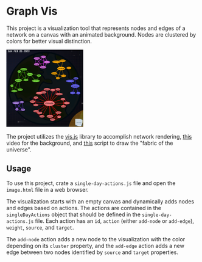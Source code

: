 # Graph Vis

This project is a visualization tool that represents nodes and edges of a network on a canvas with an animated
background. Nodes are clustered by colors for better visual distinction.

<img src="screenshot.png" alt="screenshot" width="40%"/>

The project utilizes the [vis.js](https://visjs.org/) library to accomplish network rendering,
[this](https://www.vecteezy.com/video/3316275-cartoon-background-space-ship-animation-paralax) video for the background,
and [this](https://codepen.io/UXauthority/pen/KzoBGZ) script to draw the "fabric of the universe".

## Usage

To use this project, crate a `single-day-actions.js` file and open the `image.html` file in a web browser.

The visualization starts with an empty canvas and dynamically adds nodes and edges based on actions. The actions are
contained in the `singleDayActions` object that should be defined in the `single-day-actions.js` file. Each action has
an `id`, `action` (either `add-node` or `add-edge`), `weight`, `source`, and `target`.

The `add-node` action adds a new node to the visualization with the color depending on its `cluster` property, and the
`add-edge` action adds a new edge between two nodes identified by `source` and `target` properties.
